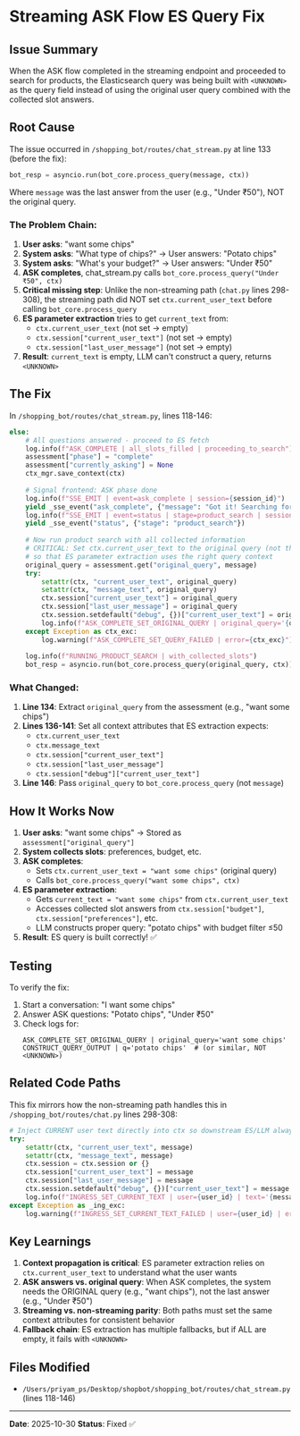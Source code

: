 # Streaming ASK Flow ES Query Fix

## Issue Summary

When the ASK flow completed in the streaming endpoint and proceeded to search for products, the Elasticsearch query was being built with `<UNKNOWN>` as the query field instead of using the original user query combined with the collected slot answers.

## Root Cause

The issue occurred in `/shopping_bot/routes/chat_stream.py` at line 133 (before the fix):

```python
bot_resp = asyncio.run(bot_core.process_query(message, ctx))
```

Where `message` was the last answer from the user (e.g., "Under ₹50"), NOT the original query.

### The Problem Chain:

1. **User asks**: "want some chips"
2. **System asks**: "What type of chips?" → User answers: "Potato chips"
3. **System asks**: "What's your budget?" → User answers: "Under ₹50"
4. **ASK completes**, chat_stream.py calls `bot_core.process_query("Under ₹50", ctx)`
5. **Critical missing step**: Unlike the non-streaming path (`chat.py` lines 298-308), the streaming path did NOT set `ctx.current_user_text` before calling `bot_core.process_query`
6. **ES parameter extraction** tries to get `current_text` from:
   - `ctx.current_user_text` (not set → empty)
   - `ctx.session["current_user_text"]` (not set → empty)
   - `ctx.session["last_user_message"]` (not set → empty)
7. **Result**: `current_text` is empty, LLM can't construct a query, returns `<UNKNOWN>`

## The Fix

In `/shopping_bot/routes/chat_stream.py`, lines 118-146:

```python
else:
    # All questions answered - proceed to ES fetch
    log.info(f"ASK_COMPLETE | all_slots_filled | proceeding_to_search")
    assessment["phase"] = "complete"
    assessment["currently_asking"] = None
    ctx_mgr.save_context(ctx)
    
    # Signal frontend: ASK phase done
    log.info(f"SSE_EMIT | event=ask_complete | session={session_id}")
    yield _sse_event("ask_complete", {"message": "Got it! Searching for products..."})
    log.info(f"SSE_EMIT | event=status | stage=product_search | session={session_id}")
    yield _sse_event("status", {"stage": "product_search"})
    
    # Now run product search with all collected information
    # CRITICAL: Set ctx.current_user_text to the original query (not the last answer)
    # so that ES parameter extraction uses the right query context
    original_query = assessment.get("original_query", message)
    try:
        setattr(ctx, "current_user_text", original_query)
        setattr(ctx, "message_text", original_query)
        ctx.session["current_user_text"] = original_query
        ctx.session["last_user_message"] = original_query
        ctx.session.setdefault("debug", {})["current_user_text"] = original_query
        log.info(f"ASK_COMPLETE_SET_ORIGINAL_QUERY | original_query='{original_query[:80]}'")
    except Exception as ctx_exc:
        log.warning(f"ASK_COMPLETE_SET_QUERY_FAILED | error={ctx_exc}")
    
    log.info(f"RUNNING_PRODUCT_SEARCH | with_collected_slots")
    bot_resp = asyncio.run(bot_core.process_query(original_query, ctx))
```

### What Changed:

1. **Line 134**: Extract `original_query` from the assessment (e.g., "want some chips")
2. **Lines 136-141**: Set all context attributes that ES extraction expects:
   - `ctx.current_user_text`
   - `ctx.message_text`
   - `ctx.session["current_user_text"]`
   - `ctx.session["last_user_message"]`
   - `ctx.session["debug"]["current_user_text"]`
3. **Line 146**: Pass `original_query` to `bot_core.process_query` (not `message`)

## How It Works Now

1. **User asks**: "want some chips" → Stored as `assessment["original_query"]`
2. **System collects slots**: preferences, budget, etc.
3. **ASK completes**: 
   - Sets `ctx.current_user_text = "want some chips"` (original query)
   - Calls `bot_core.process_query("want some chips", ctx)`
4. **ES parameter extraction**:
   - Gets `current_text = "want some chips"` from `ctx.current_user_text`
   - Accesses collected slot answers from `ctx.session["budget"]`, `ctx.session["preferences"]`, etc.
   - LLM constructs proper query: "potato chips" with budget filter ≤50
5. **Result**: ES query is built correctly! ✅

## Testing

To verify the fix:

1. Start a conversation: "I want some chips"
2. Answer ASK questions: "Potato chips", "Under ₹50"
3. Check logs for:
   ```
   ASK_COMPLETE_SET_ORIGINAL_QUERY | original_query='want some chips'
   CONSTRUCT_QUERY_OUTPUT | q='potato chips'  # (or similar, NOT <UNKNOWN>)
   ```

## Related Code Paths

This fix mirrors how the non-streaming path handles this in `/shopping_bot/routes/chat.py` lines 298-308:

```python
# Inject CURRENT user text directly into ctx so downstream ES/LLM always see it
try:
    setattr(ctx, "current_user_text", message)
    setattr(ctx, "message_text", message)
    ctx.session = ctx.session or {}
    ctx.session["current_user_text"] = message
    ctx.session["last_user_message"] = message
    ctx.session.setdefault("debug", {})["current_user_text"] = message
    log.info(f"INGRESS_SET_CURRENT_TEXT | user={user_id} | text='{message[:80]}'")
except Exception as _ing_exc:
    log.warning(f"INGRESS_SET_CURRENT_TEXT_FAILED | user={user_id} | error={_ing_exc}")
```

## Key Learnings

1. **Context propagation is critical**: ES parameter extraction relies on `ctx.current_user_text` to understand what the user wants
2. **ASK answers vs. original query**: When ASK completes, the system needs the ORIGINAL query (e.g., "want chips"), not the last answer (e.g., "Under ₹50")
3. **Streaming vs. non-streaming parity**: Both paths must set the same context attributes for consistent behavior
4. **Fallback chain**: ES extraction has multiple fallbacks, but if ALL are empty, it fails with `<UNKNOWN>`

## Files Modified

- `/Users/priyam_ps/Desktop/shopbot/shopping_bot/routes/chat_stream.py` (lines 118-146)

---

**Date**: 2025-10-30
**Status**: Fixed ✅

